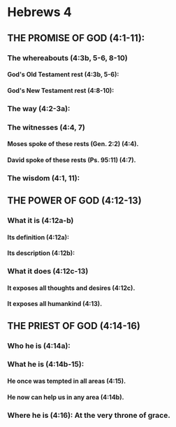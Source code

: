 ---
---
# Hebrews 4 
## THE PROMISE OF GOD (4:1-11): 
###  The whereabouts (4:3b, 5-6, 8-10) 
####  God\'s Old Testament rest (4:3b, 5-6): 
####  God\'s New Testament rest (4:8-10): 
###  The way (4:2-3a): 
###  The witnesses (4:4, 7) 
####  Moses spoke of these rests (Gen. 2:2) (4:4). 
####  David spoke of these rests (Ps. 95:11) (4:7). 
###  The wisdom (4:1, 11): 
## THE POWER OF GOD (4:12-13) 
###  What it is (4:12a-b) 
####  Its definition (4:12a): 
####  Its description (4:12b): 
###  What it does (4:12c-13) 
####  It exposes all thoughts and desires (4:12c). 
####  It exposes all humankind (4:13). 
## THE PRIEST OF GOD (4:14-16) 
###  Who he is (4:14a): 
###  What he is (4:14b-15): 
####  He once was tempted in all areas (4:15). 
####  He now can help us in any area (4:14b). 
###  Where he is (4:16): At the very throne of grace. 
